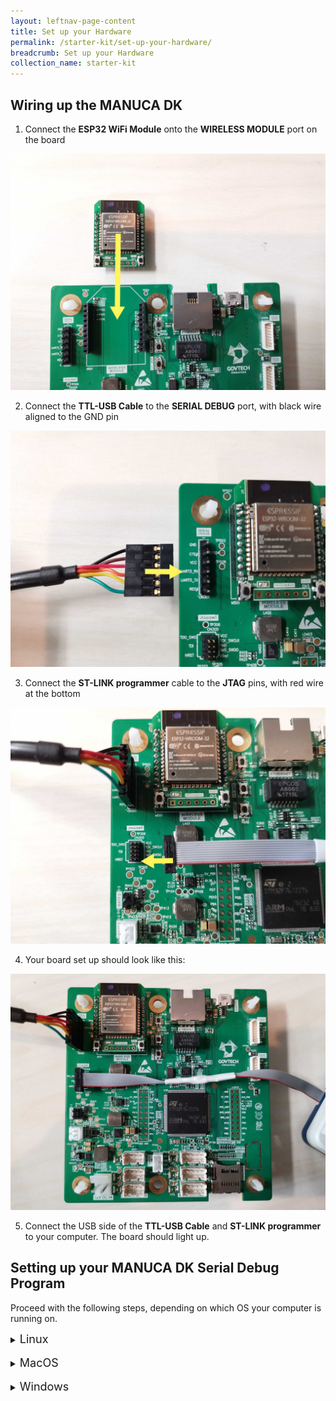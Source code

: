 ```yaml
---
layout: leftnav-page-content
title: Set up your Hardware
permalink: /starter-kit/set-up-your-hardware/
breadcrumb: Set up your Hardware
collection_name: starter-kit
---
```


## Wiring up the MANUCA DK
1. Connect the **ESP32 WiFi Module** onto the **WIRELESS MODULE** port on the board

![step 1](/images/manuca/hardware-setup/manuca_setup_1_wifi.jpg)

2. Connect the **TTL-USB Cable** to the **SERIAL DEBUG** port, with black wire aligned to the GND pin

![step 2](/images/manuca/hardware-setup/manuca_setup_2_ttl.jpg)

3. Connect the **ST-LINK programmer** cable to the **JTAG** pins, with red wire at the bottom

![step 3](/images/manuca/hardware-setup/manuca_setup_3_jtag.jpg)

4. Your board set up should look like this:

![step 4](/images/manuca/hardware-setup/manuca_setup_4.jpg)

5. Connect the USB side of the **TTL-USB Cable** and **ST-LINK programmer** to your computer. The board should light up.

<a id="SerialDebug"></a>
## Setting up your MANUCA DK Serial Debug Program
Proceed with the following steps, depending on which OS your computer is running on.
<details>
  
  <summary><font size=4>Linux</font size></summary>
  
  1. Find out which serial port your **TTL-USB Cable** is connected to by disconnecting your **TTL-USB Cable**, then entering `dmesg | grep tty` into Terminal.

  Reconnect your TTL-USB Cable and reenter the `dmesg | grep tty` command.

  You should see something like this:

  ~~~bash
  ~$ dmesg | grep tty
  [12213.614731] usb 1-3: FTDI USB Serial Device converter now attached to ttyUSB0
  ~~~

  Take note of the name of the Serial Device – in the above example, it is ttyUSB0.

  2. Install minicom by entering `sudo apt-get install minicom` into Terminal. This step will install minicom if not installed yet.

  3. Configure minicom by entering `sudo minicom -s` into Terminal. You should see this configuration window:
  ![linux-minicom-setup](/images/manuca/hardware-setup/linux_debug_setup_1.jpg)
  Use arrow keys/enter to navigate the menu.

  4. Go to **Serial port setup**.
  ![linux-minicom-setup](/images/manuca/hardware-setup/linux_debug_setup_2.jpg)
  There are three things you need to do:

  - Change Serial Device to the name of the port that the TTL-USB Cable is connected to. You can change your Serial Device by entering **A**, then editing the name, and press **enter**.

  - Change the Baud Rate to 115200 by entering **E**, then entering **E** again, and press **enter**.

  - Switch off Hardware Flow Control by entering **F**, and press **enter**.

  Leave the Serial port setup by pressing **enter**.

  5. Go to **Save setup as dfl** and **enter**. This will save your configuration as default.

  6. Go to **Exit** and **enter**. This will bring you to the minicom application in Terminal.
  ![linux-minicom-setup](/images/manuca/hardware-setup/linux_debug_setup_3.png)
  You should see `Welcome to minicom` and the Port should reflect the name of your TTL-to-USB cable port.

  Now your Serial Debugging tool for Linux has been set up successfully.

  You can run minicom again by typing `sudo minicom` into the Terminal.

</details>

<br>
<details>
  
  <summary><font size=4>MacOS</font size></summary>
  
  1. Find out which serial port your **TTL-USB Cable** is connected to by disconnecting your **TTL-USB Cable**, then entering `ls /dev/tty*` into Terminal.

  Reconnect your TTL-USB Cable and reenter the `ls /dev/tty*` command. You should see an extra port displayed, `/dev/tty.usbserial-FT9J98X2`

  2. Install minicom using the following commands:
  - `ruby -e "$(curl -fsSL https://raw.githubusercontent.com/Homebrew/install/master/install)" < /dev/null 2> /dev/null`
  - `brew install minicom`

  3. Configure minicom by entering `sudo minicom -s` into Terminal. You should see this configuration window:
  ![macos-minicom-setup](/images/manuca/hardware-setup/macos_debug_setup_1.png)
  Use arrow keys/enter to navigate the menu.

  4. Go to **Serial port setup**.
  ![macos-minicom-setup](/images/manuca/hardware-setup/macos_debug_setup_2.png)
  There are three things you need to do:

  - Change Serial Device to the name of the port that the TTL-USB Cable is connected to. You can change your Serial Device by entering **A**, then editing the name, and press **enter**.

  - Change the Baud Rate to 115200 by entering **E**, then entering **E** again, and press **enter**.

  - Switch off Hardware Flow Control by entering **F**, and press **enter**.

  Leave the Serial port setup by pressing **enter**.

  5. Go to **Save setup as dfl** and **enter**. This will save your configuration as default.

  6. Go to **Exit** and **enter**. This will bring you to the minicom application in Terminal.
  ![macos-minicom-setup](/images/manuca/hardware-setup/macos_debug_setup_3.png)
  You should see a message similar to the above image and the Port should reflect the name of your TTL-to-USB cable port.

  Now your Serial Debugging tool for Linux has been set up successfully.

  You can run minicom again by typing `sudo minicom` into the Terminal.

</details>

<br>
<details>
  
  <summary><font size=4>Windows</font size></summary>
  
  1. Download [Tera Term](https://osdn.net/projects/ttssh2/releases/) for Windows.

  2. Run the Tera Term `.exe` file and install the software.

  3. A "New connection" window will pop up. Select the **Serial** option if available. If not, click cancel.
  ![windows-teraterm-setup](/images/manuca/hardware-setup/windows_debug_setup_1.PNG)

  4. Go to **Setup > Serial port...**
  You should see something like this:
  ![windows-teraterm-setup](/images/manuca/hardware-setup/windows_debug_setup_2.PNG)

  To find out what port your TTL-USB Cable is connected to:

  - Disconnect the cable and close this window.
  - Reopen the window and click on the **Port** dropdown list. Note the ports displayed.
  - Reconnect your cable, and reopen the Serial port setup window. The newly connected TTL-USB Cable will show up on the dropdown list.
  Change **Port** to your TTL-USB Cable port, and the **Baud rate** to **115200**. Click OK.

</details>

